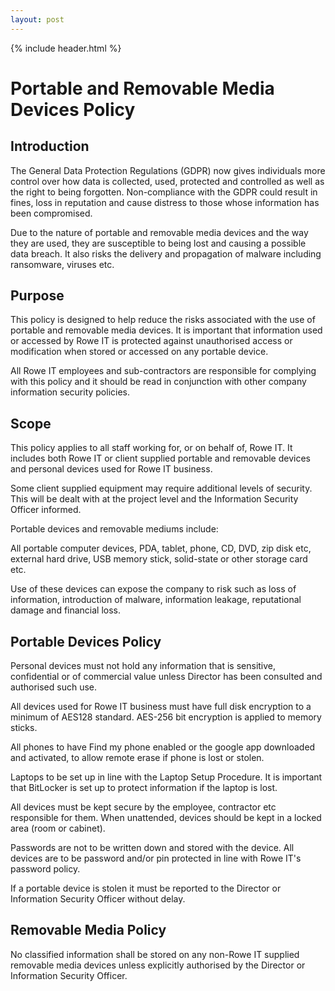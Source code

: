 ```yaml
---
layout: post
---
```


{% include header.html %}

# Portable and Removable Media Devices Policy

## Introduction

The General Data Protection Regulations (GDPR) now gives individuals more control over how data is collected, used, protected and controlled as well as the right to being forgotten. Non-compliance with the GDPR could result in fines, loss in reputation and cause distress to those whose information has been compromised. 

Due to the nature of portable and removable media devices and the way they are used, they are susceptible to being lost and causing a possible data breach. It also risks the delivery and propagation of malware including ransomware, viruses etc. 

## Purpose

This policy is designed to help reduce the risks associated with the use of portable and removable media devices. It is important that information used or accessed by Rowe IT is protected against unauthorised access or modification when stored or accessed on any portable device.  

All Rowe IT employees and sub-contractors are responsible for complying with this policy and it should be read in conjunction with other company information security policies. 

## Scope

This policy applies to all staff working for, or on behalf of, Rowe IT. It includes both Rowe IT or client supplied portable and removable devices and personal devices used for Rowe IT business. 

Some client supplied equipment may require additional levels of security. This will be dealt with at the project level and the Information Security Officer informed. 

Portable devices and removable mediums include: 

All portable computer devices, PDA, tablet, phone, CD, DVD, zip disk etc, external hard drive, USB memory stick, solid-state or other storage card etc. 

Use of these devices can expose the company to risk such as loss of information, introduction of malware, information leakage, reputational damage and financial loss. 

## Portable Devices Policy

Personal devices must not hold any information that is sensitive, confidential or of commercial value unless Director has been consulted and authorised such use. 

All devices used for Rowe IT business must have full disk encryption to a minimum of AES128 standard. AES-256 bit encryption is applied to memory sticks.  

All phones to have Find my phone enabled or the google app downloaded and activated, to allow remote erase if phone is lost or stolen. 

Laptops to be set up in line with the Laptop Setup Procedure. It is important that BitLocker is set up to protect information if the laptop is lost. 

All devices must be kept secure by the employee, contractor etc responsible for them. When unattended, devices should be kept in a locked area (room or cabinet). 

Passwords are not to be written down and stored with the device. All devices are to be password and/or pin protected in line with Rowe IT's password policy. 

If a portable device is stolen it must be reported to the Director or Information Security Officer without delay. 

## Removable Media Policy

No classified information shall be stored on any non-Rowe IT supplied removable media devices unless explicitly authorised by the Director or Information Security Officer.
